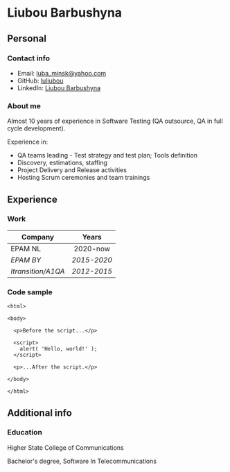 # Liubou Barbushyna

## Personal

### Contact info
* Email: luba_minsk@yahoo.com
* GitHub: [luliubou](https://github.com/luliubou)
* LinkedIn: [Liubou Barbushyna](https://www.linkedin.com/in/lyubovbarbushina/)

### About me
Almost 10 years of experience in Software Testing (QA outsource, QA in full cycle development). 

Experience in:
- QA teams leading - Test strategy and test plan; Tools definition
- Discovery, estimations, staffing
- Project Delivery and Release activities
- Hosting Scrum ceremonies and team trainings

## Experience
### Work

| Company  | Years |
| ------------- |:-------------:|
| EPAM NL     | 2020-now     |
| *EPAM BY*     | *2015-2020*     |
| *Itransition/A1QA*     | *2012-2015*     |

### Code sample
```
<html>

<body>

  <p>Before the script...</p>

  <script>
    alert( 'Hello, world!' );
  </script>

  <p>...After the script.</p>

</body>

</html>
```

## Additional info
### Education

Higher State College of Communications

Bachelor's degree, Software In Telecommunications 
